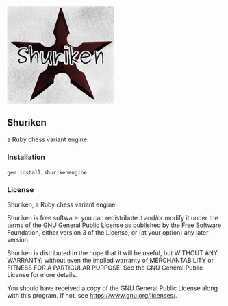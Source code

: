 ![alt text](https://raw.githubusercontent.com/SamuraiDangyo/Shuriken/master/logo.jpg)

## Shuriken
a Ruby chess variant engine

### Installation
```gem install shurikenengine```

### License
Shuriken, a Ruby chess variant engine

Shuriken is free software: you can redistribute it and/or modify
it under the terms of the GNU General Public License as published by
the Free Software Foundation, either version 3 of the License, or
(at your option) any later version.

Shuriken is distributed in the hope that it will be useful,
but WITHOUT ANY WARRANTY; without even the implied warranty of
MERCHANTABILITY or FITNESS FOR A PARTICULAR PURPOSE.  See the
GNU General Public License for more details.

You should have received a copy of the GNU General Public License
along with this program.  If not, see <https://www.gnu.org/licenses/>.
